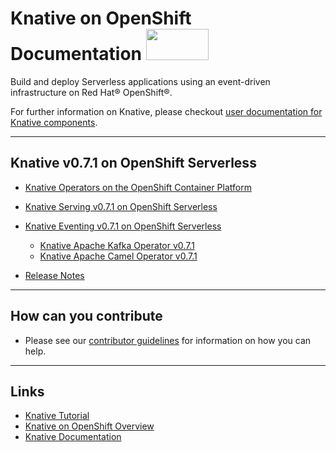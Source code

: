 
# Knative on OpenShift Documentation <img src="https://github.com/openshift-knative/docs/blob/master/images/knative-openshift-logo.png" width="100" height="50" />

Build and deploy Serverless applications using an event-driven infrastructure on Red Hat® OpenShift®.

For further information on Knative, please checkout [user documentation for Knative components](https://knative.dev/docs/).


--------------
## Knative v0.7.1 on OpenShift Serverless

* [Knative Operators on the OpenShift Container Platform](versions/v071/introducing-operators.md)

* [Knative Serving v0.7.1 on OpenShift Serverless](versions/v071/knative-serving-v071-OCP-41.md)

* [Knative Eventing v0.7.1 on OpenShift Serverless](versions/v071/knative-eventing-v071-OCP-41.md)
  - [Knative Apache Kafka Operator v0.7.1](versions/v071/knative-eventing-v071-kafka-operator.md)
  - [Knative Apache Camel Operator v0.7.1](versions/v071/knative-eventing-v071-camel-operator.md)
  
* [Release Notes](versions/v071/rn-knative-v071-OCP-41.md)

--------------
## How can you contribute
* Please see our [contributor guidelines](con_contributing-documentation.md) for information on how you can help.

--------------
## Links
* [Knative Tutorial](https://redhat-developer-demos.github.io/knative-tutorial)
* [Knative on OpenShift Overview](https://www.openshift.com/learn/topics/knative)
* [Knative Documentation](https://github.com/knative/docs)


